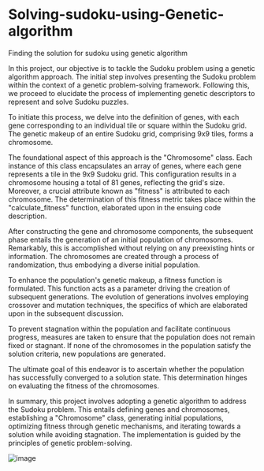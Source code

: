 # Solving-sudoku-using-Genetic-algorithm
Finding the solution for sudoku using genetic algorithm

In this project, our objective is to tackle the Sudoku problem using a genetic algorithm approach. The initial step involves presenting the Sudoku problem within the context of a genetic problem-solving framework. Following this, we proceed to elucidate the process of implementing genetic descriptors to represent and solve Sudoku puzzles.

To initiate this process, we delve into the definition of genes, with each gene corresponding to an individual tile or square within the Sudoku grid. The genetic makeup of an entire Sudoku grid, comprising 9x9 tiles, forms a chromosome.

The foundational aspect of this approach is the "Chromosome" class. Each instance of this class encapsulates an array of genes, where each gene represents a tile in the 9x9 Sudoku grid. This configuration results in a chromosome housing a total of 81 genes, reflecting the grid's size. Moreover, a crucial attribute known as "fitness" is attributed to each chromosome. The determination of this fitness metric takes place within the "calculate_fitness" function, elaborated upon in the ensuing code description.

After constructing the gene and chromosome components, the subsequent phase entails the generation of an initial population of chromosomes. Remarkably, this is accomplished without relying on any preexisting hints or information. The chromosomes are created through a process of randomization, thus embodying a diverse initial population.

To enhance the population's genetic makeup, a fitness function is formulated. This function acts as a parameter driving the creation of subsequent generations. The evolution of generations involves employing crossover and mutation techniques, the specifics of which are elaborated upon in the subsequent discussion.

To prevent stagnation within the population and facilitate continuous progress, measures are taken to ensure that the population does not remain fixed or stagnant. If none of the chromosomes in the population satisfy the solution criteria, new populations are generated.

The ultimate goal of this endeavor is to ascertain whether the population has successfully converged to a solution state. This determination hinges on evaluating the fitness of the chromosomes.

In summary, this project involves adopting a genetic algorithm to address the Sudoku problem. This entails defining genes and chromosomes, establishing a "Chromosome" class, generating initial populations, optimizing fitness through genetic mechanisms, and iterating towards a solution while avoiding stagnation. The implementation is guided by the principles of genetic problem-solving.

![image](https://github.com/romidi80/Solving-sudoku-using-Genetic-algorithm/assets/89667194/308608e0-a734-4327-9b24-617848c66519)
